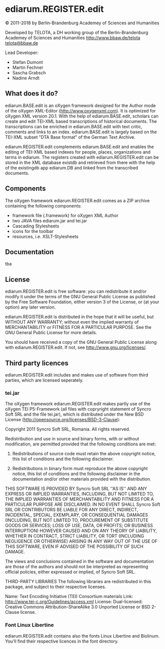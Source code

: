 # ediarum.REGISTER.edit

© 2011-2018 by Berlin-Brandenburg Academey of Sciences and Humanities

Developed by TELOTA, a DH working group of the Berlin-Brandenburg Academey of Sciences and Humanities
http://www.bbaw.de/telota
telota@bbaw.de

Lead Developer:

* Stefan Dumont
* Martin Fechner
* Sascha Grabsch
* Nadine Arndt

## What does it do?

ediarum.BASE.edit is an oXygen framework designed for the Author mode of the oXygen XML-Editor 
(http://www.oxygenxml.com). It is optimized for oXygen XML version 20.1. With the help of
ediarum.BASE.edit, scholars can create and edit TEI-XML based transcriptions of historical
documents. The transcriptions can be enriched in ediarum.BASE.edit with text critic, comments 
and links to an index. ediarum.BASE.edit is largely based on the TEI-XML subset "DTA Base 
format" of the German Text Archive.

ediarum.REGISTER.edit complements ediarum.BASE.edit and enables the editing of TEI-XML based indexes for people, places, organizations and terms in ediarum. The registers created with ediarum.REGISTER.edit can be stored in the XML database existdb and retrieved from there with the help of the existingdb app ediarum.DB and linked from the transcribed documents. 

## Components

The oXygen framework ediarum.REGISTER.edit comes as a ZIP archive containing the following 
components: 

* framework file (.framework) for oXygen XML Author
* two JAVA files ediarum.jar and tei.jar
* Cascading Stylesheets
* icons for the toolbar
* resources, i.e. XSLT-Stylesheets

## Documentation

tba

## License

ediarum.REGISTER.edit is free software: you can redistribute it and/or modify 
it under the terms of the GNU General Public License as published by
the Free Software Foundation, either version 3 of the License, or
(at your option) any later version.

ediarum.REGISTER.edit is distributed in the hope that it will be useful,
but WITHOUT ANY WARRANTY; without even the implied warranty of
MERCHANTABILITY or FITNESS FOR A PARTICULAR PURPOSE.  See the
GNU General Public License for more details.

You should have received a copy of the GNU General Public License
along with ediarum.REGISTER.edit.  If not, see <http://www.gnu.org/licenses/>.


## Third party licences

ediarum.REGISTER.edit includes and makes use of software from third parties, which are 
licensed seperately. 

### tei.jar

The oXygen framework ediarum.REGISTER.edit makes partly use of the oXygen TEI P5-Framework 
(all files with copryright statement of Syncro Soft SRL and the file tei.jar), which 
is distributed under the New BSD License (http://opensource.org/licenses/BSD-3-Clause):

Copyright 2011 Syncro Soft SRL, Romania. All rights reserved.

Redistribution and use in source and binary forms, with or without modification, are
permitted provided that the following conditions are met:

1. Redistributions of source code must retain the above copyright notice, this list of conditions and the following disclaimer.

2. Redistributions in binary form must reproduce the above copyright notice, this list of conditions and the following disclaimer in the documentation and/or other materials provided with the distribution.

THIS SOFTWARE IS PROVIDED BY Syncro Soft SRL ''AS IS'' AND ANY EXPRESS OR IMPLIED
WARRANTIES, INCLUDING, BUT NOT LIMITED TO, THE IMPLIED WARRANTIES OF MERCHANTABILITY AND
FITNESS FOR A PARTICULAR PURPOSE ARE DISCLAIMED. IN NO EVENT SHALL Syncro Soft SRL OR
CONTRIBUTORS BE LIABLE FOR ANY DIRECT, INDIRECT, INCIDENTAL, SPECIAL, EXEMPLARY, OR
CONSEQUENTIAL DAMAGES (INCLUDING, BUT NOT LIMITED TO, PROCUREMENT OF SUBSTITUTE GOODS OR
SERVICES; LOSS OF USE, DATA, OR PROFITS; OR BUSINESS INTERRUPTION) HOWEVER CAUSED AND ON
ANY THEORY OF LIABILITY, WHETHER IN CONTRACT, STRICT LIABILITY, OR TORT (INCLUDING
NEGLIGENCE OR OTHERWISE) ARISING IN ANY WAY OUT OF THE USE OF THIS SOFTWARE, EVEN IF
ADVISED OF THE POSSIBILITY OF SUCH DAMAGE.

The views and conclusions contained in the software and documentation are those of the
authors and should not be interpreted as representing official policies, either expressed
or implied, of Syncro Soft SRL.

THIRD-PARTY LIBRARIES
The following libraries are redistributed in this package, and subject to their respective licenses.

Name: Text Encoding Initiative (TEI) Consortium materials
Link: http://www.tei-c.org/Guidelines/access.xml
License: Dual-licensed: Creative Commons Attribution-ShareAlike 3.0 Unported License or BSD 2-Clause license.

### Font Linux Libertine

ediarum.REGISTER.edit contains also the fonts Linux Libertine and Biolinum. You'll find their respective 
licences in the font directory.